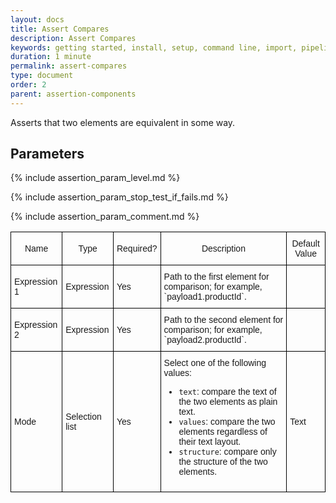 ```yaml
---
layout: docs
title: Assert Compares
description: Assert Compares
keywords: getting started, install, setup, command line, import, pipeline, update, samples, help
duration: 1 minute
permalink: assert-compares
type: document
order: 2
parent: assertion-components
---
```


Asserts that two elements are equivalent in some way.

<style type="text/css"> .docsTable {border-collapse:collapse;border-spacing:0;} .docsTable td{font-family:Arial, sans-serif;font-size:14px;padding:10px 5px;border-style:solid;border-width:1px;overflow:hidden;word-break:normal;border-color:black;} .docsTable th{font-family:Arial, sans-serif;font-size:14px;font-weight:normal;padding:10px 5px;border-style:solid;border-width:1px;overflow:hidden;word-break:normal;border-color:black;} .docsTable .docsTableBorder{border-color:inherit;text-align:left} </style> 

## Parameters
<div class="docsTable-wrap"><table class="docsTable">
  <tr>
    <th> Name </th>
    <th> Type </th>
    <th> Required? </th>
    <th> Description </th>
    <th> Default Value </th>
  </tr>
  <tr>
    <td> Expression 1 </td>
    <td> Expression </td>
    <td> Yes </td>
    <td> Path to the first element for comparison; for example, `payload1.productId`. </td>
    <td></td>
  </tr>
  <tr>
    <td> Expression 2 </td>
    <td> Expression </td>
    <td> Yes </td>
    <td> Path to the second element for comparison; for example, `payload2.productId`. </td>
    <td></td>
  </tr>
  <tr>
    <td> Mode </td>
    <td> Selection list </td>
    <td> Yes </td>
    <td> Select one of the following values:
      <ul>
        <li> <code>text</code>: compare the text of the two elements as plain text.</li>
        <li> <code>values</code>: compare the two elements regardless of their text layout.</li>
        <li> <code>structure</code>: compare only the structure of the two elements.</li>
      </ul>
    </td>
    <td>Text</td>
  </tr>
  
   {% include assertion_param_level.md %}
  
  {% include assertion_param_stop_test_if_fails.md %}
  
  {% include assertion_param_comment.md %} 
</table></div>
